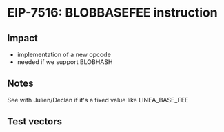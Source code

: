 # EIP-7516: BLOBBASEFEE instruction

## Impact

- implementation of a new opcode
- needed if we support BLOBHASH

## Notes

See with Julien/Declan if it's a fixed value like LINEA_BASE_FEE 

## Test vectors

